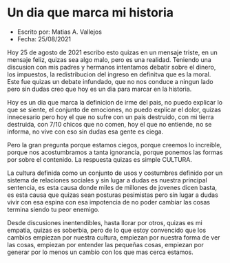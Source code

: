 # Un dia que marca mi historia

- Escrito por: Matias A. Vallejos
- Fecha: 25/08/2021

Hoy 25 de agosto de 2021 escribo esto quizas en un mensaje triste, en un mensaje feliz, quizas sea algo malo, pero es una realidad. Teniendo una discusion con mis padres y hermanos intentamos debatir sobre el dinero, los impuestos, la redistribucion del ingreso en definitva que es la moral. Este fue quizas un debate infundado, que no nos conduce a ningun lado pero sin dudas creo que hoy es un dia para marcar en la historia.

Hoy es un dia que marca la definicion de irme del pais, no puedo explicar lo que se siente, el conjunto de emociones, no puedo explicar el dolor, quizas innecesario pero hoy el que no sufre con un pais destruido, con mi tierra destruida, con 7/10 chicos que no comen, hoy el que no entiende, no se informa, no vive con eso sin dudas esa gente es ciega.

Pero la gran pregunta porque estamos ciegos, porque creemos lo increible, porque nos acostumbramos a tanta ignorancia, porque ponemos las formas por sobre el contenido. La respuesta quizas es simple CULTURA.

La cultura definida como un conjunto de usos y costumbres definido por un sistema de relaciones sociales y sin lugar a dudas es nuestra principal sentencia, es esta causa donde miles de millones de jovenes dicen basta, es esta causa que quizas sean posturas pesimistas pero sin lugar a dudas vivir con esa espina con esa impotencia de no poder cambiar las cosas termina siendo tu peor enemigo.

Desde discusiones inentendibles, hasta llorar por otros, quizas es mi empatia, quizas es soberbia, pero de lo que estoy convencido que los cambios empiezan por nuestra cultura, empiezan por nuestra forma de ver las cosas, empiezan por entender las pequeñas cosas, empiezan por generar por lo menos un cambio con los que mas cerca estamos.